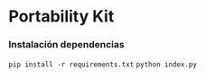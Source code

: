 # Portability Kit

### Instalación dependencias
`pip install -r requirements.txt`
`python index.py`
